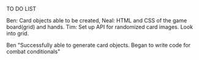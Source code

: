 TO DO LIST

Ben: Card objects able to be created,
Neal: HTML and CSS of the game board(grid) and hands.
Tim: Set up API for randomized card images. Look into grid.

Ben "Successfully able to generate card objects. Began to write code for combat conditionals"
